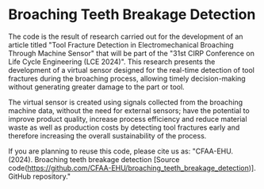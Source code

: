 # Broaching Teeth Breakage Detection
The code is the result of research carried out for the development of an article titled "Tool Fracture Detection in Electromechanical Broaching Through Machine Sensor" that will be part of the "31st CIRP Conference on Life Cycle Engineering (LCE 2024)". This research presents the development of a virtual sensor designed for the real-time detection of tool fractures during the broaching process, allowing timely decision-making without generating greater damage to the part or tool. 

The virtual sensor is created using signals collected from the broaching machine data, without the need for external sensors; have the potential to improve product quality, increase process efficiency and reduce material waste as well as production costs by detecting tool fractures early and therefore increasing the overall sustainability of the process.

If you are planning to reuse this code, please cite us as: "CFAA-EHU. (2024). Broaching teeth breakage detection [Source code(https://github.com/CFAA-EHU/broaching_teeth_breakage_detection)]. GitHub repository."

